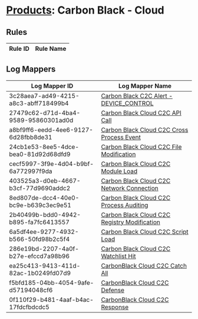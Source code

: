 # [Products](README.md): Carbon Black - Cloud

## Rules

|Rule ID|Rule Name|
|----|----|


## Log Mappers

|Log Mapper ID|Log Mapper Name|
|----|----|
|3c28aea7-ad49-4215-a8c3-abff718499b4|[Carbon Black C2C Alert - DEVICE_CONTROL](../mappings/3c28aea7-ad49-4215-a8c3-abff718499b4.md)|
|27479c62-d71d-4ba4-9589-95860301ad0d|[Carbon Black Cloud C2C API Call](../mappings/27479c62-d71d-4ba4-9589-95860301ad0d.md)|
|a8bf9ff6-eedd-4ee6-9127-6d28fbb8de31|[Carbon Black Cloud C2C Cross Process Event](../mappings/a8bf9ff6-eedd-4ee6-9127-6d28fbb8de31.md)|
|24cb1e53-8ee5-4dce-bea0-81d92d68dfd9|[Carbon Black Cloud C2C File Modification](../mappings/24cb1e53-8ee5-4dce-bea0-81d92d68dfd9.md)|
|cecf5997-3f9e-4d04-b9bf-6a772997f9da|[Carbon Black Cloud C2C Module Load](../mappings/cecf5997-3f9e-4d04-b9bf-6a772997f9da.md)|
|403525a3-d0eb-4667-b3cf-77d9690addc2|[Carbon Black Cloud C2C Network Connection](../mappings/403525a3-d0eb-4667-b3cf-77d9690addc2.md)|
|8ed807de-dcc4-40e0-bc9e-b639c3ec9e51|[Carbon Black Cloud C2C Process Auditing](../mappings/8ed807de-dcc4-40e0-bc9e-b639c3ec9e51.md)|
|2b40499b-bdd0-4942-b895-fa7fc6413557|[Carbon Black Cloud C2C Registry Modification](../mappings/2b40499b-bdd0-4942-b895-fa7fc6413557.md)|
|6a5df4ee-9277-4932-b566-50fd98b2c5f4|[Carbon Black Cloud C2C Script Load](../mappings/6a5df4ee-9277-4932-b566-50fd98b2c5f4.md)|
|286e19bd-2207-4a0f-b27e-efccd7a98b96|[Carbon Black Cloud C2C Watchlist Hit](../mappings/286e19bd-2207-4a0f-b27e-efccd7a98b96.md)|
|ea25c413-9413-411d-82ac-1b0249fd07d9|[CarbonBlack Cloud C2C Catch All](../mappings/ea25c413-9413-411d-82ac-1b0249fd07d9.md)|
|f5bfd185-04bb-4054-9afe-d57194048cf6|[CarbonBlack Cloud C2C Defense](../mappings/f5bfd185-04bb-4054-9afe-d57194048cf6.md)|
|0f110f29-b481-4aaf-b4ac-17fdcfbdcdc5|[CarbonBlack Cloud C2C Response](../mappings/0f110f29-b481-4aaf-b4ac-17fdcfbdcdc5.md)|


